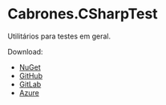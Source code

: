# Cabrones.CSharpTest

Utilitários para testes em geral.

Download:
- [NuGet](https://www.nuget.org/packages/Cabrones.Test/)
- [GitHub](https://github.com/sergiocabral/Cabrones.CSharpTest)
- [GitLab](https://gitlab.com/sergiocabral/cabrones.csharptest)
- [Azure](https://dev.azure.com/sergiocabral/_git/Cabrones.CSharpTest)
